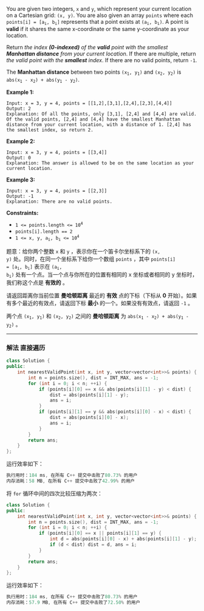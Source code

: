 <p>You are given two integers, <code>x</code> and <code>y</code>, which represent your current location on a Cartesian grid: <code>(x, y)</code>. You are also given an array <code>points</code> where each <code>points[i] = [a<sub>i</sub>, b<sub>i</sub>]</code> represents that a point exists at <code>(a<sub>i</sub>, b<sub>i</sub>)</code>. A point is <strong>valid</strong> if it shares the same x-coordinate or the same y-coordinate as your location.</p>

<p>Return <em>the index <strong>(0-indexed)</strong> of the <strong>valid</strong> point with the smallest <strong>Manhattan distance</strong> from your current location</em>. If there are multiple, return <em>the valid point with the <strong>smallest</strong> index</em>. If there are no valid points, return <code>-1</code>.</p>

<p>The <strong>Manhattan distance</strong> between two points <code>(x<sub>1</sub>, y<sub>1</sub>)</code> and <code>(x<sub>2</sub>, y<sub>2</sub>)</code> is <code>abs(x<sub>1</sub> - x<sub>2</sub>) + abs(y<sub>1</sub> - y<sub>2</sub>)</code>.</p>

 
<p><strong>Example 1:</strong></p>

```clike
Input: x = 3, y = 4, points = [[1,2],[3,1],[2,4],[2,3],[4,4]]
Output: 2
Explanation: Of all the points, only [3,1], [2,4] and [4,4] are valid. Of the valid points, [2,4] and [4,4] have the smallest Manhattan distance from your current location, with a distance of 1. [2,4] has the smallest index, so return 2.
```

 
<p><strong>Example 2:</strong></p>

```clike
Input: x = 3, y = 4, points = [[3,4]]
Output: 0
Explanation: The answer is allowed to be on the same location as your current location. 
```

 
<p><strong>Example 3:</strong></p>

```clike
Input: x = 3, y = 4, points = [[2,3]]
Output: -1
Explanation: There are no valid points.
```
<p><strong>Constraints:</strong></p>

<ul>
	<li><code>1 &lt;= points.length &lt;= 10<sup>4</sup></code></li>
	<li><code>points[i].length == 2</code></li>
	<li><code>1 &lt;= x, y, a<sub>i</sub>, b<sub>i</sub> &lt;= 10<sup>4</sup></code></li>
</ul>



题意：给你两个整数&nbsp;<code>x</code> 和&nbsp;<code>y</code>&nbsp;，表示你在一个笛卡尔坐标系下的&nbsp;<code>(x, y)</code>&nbsp;处。同时，在同一个坐标系下给你一个数组&nbsp;<code>points</code>&nbsp;，其中&nbsp;<code>points[i] = [a<sub>i</sub>, b<sub>i</sub>]</code>&nbsp;表示在&nbsp;<code>(a<sub>i</sub>, b<sub>i</sub>)</code>&nbsp;处有一个点。当一个点与你所在的位置有相同的 x 坐标或者相同的 y 坐标时，我们称这个点是 <b>有效的</b>&nbsp;。 

<p>请返回距离你当前位置&nbsp;<strong>曼哈顿距离</strong>&nbsp;最近的&nbsp;<strong>有效</strong>&nbsp;点的下标（下标从 <strong>0</strong> 开始）。如果有多个最近的有效点，请返回下标&nbsp;<strong>最小</strong>&nbsp;的一个。如果没有有效点，请返回&nbsp;<code>-1</code>&nbsp;。</p>

<p>两个点 <code>(x<sub>1</sub>, y<sub>1</sub>)</code>&nbsp;和 <code>(x<sub>2</sub>, y<sub>2</sub>)</code>&nbsp;之间的 <strong>曼哈顿距离</strong>&nbsp;为&nbsp;<code>abs(x<sub>1</sub> - x<sub>2</sub>) + abs(y<sub>1</sub> - y<sub>2</sub>)</code>&nbsp;。</p>

 
---
### 解法 直接遍历
```cpp
class Solution {
public:
    int nearestValidPoint(int x, int y, vector<vector<int>>& points) {
        int n = points.size(), dist = INT_MAX, ans = -1;
        for (int i = 0; i < n; ++i) {
            if (points[i][0] == x && abs(points[i][1] - y) < dist) {
                dist = abs(points[i][1] - y);
                ans = i;
            }
            if (points[i][1] == y && abs(points[i][0] - x) < dist) {
                dist = abs(points[i][0] - x);
                ans = i;
            } 
        }
        return ans;
    }
};
```
运行效率如下：
```cpp
执行用时：184 ms, 在所有 C++ 提交中击败了80.73% 的用户
内存消耗：58 MB, 在所有 C++ 提交中击败了42.99% 的用户
```
将 `for` 循环中间的四次比较压缩为两次：
```cpp
class Solution {
public:
    int nearestValidPoint(int x, int y, vector<vector<int>>& points) {
        int n = points.size(), dist = INT_MAX, ans = -1;
        for (int i = 0; i < n; ++i) {
            if (points[i][0] == x || points[i][1] == y) {
                int d = abs(points[i][0] - x) + abs(points[i][1] - y);
                if (d < dist) dist = d, ans = i;
            }
        }
        return ans;
    }
};
```
运行效率如下：
```cpp
执行用时：184 ms, 在所有 C++ 提交中击败了80.73% 的用户
内存消耗：57.9 MB, 在所有 C++ 提交中击败了72.50% 的用户
```
